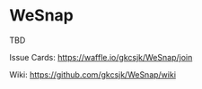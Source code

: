 # WeSnap

TBD



Issue Cards: <https://waffle.io/gkcsjk/WeSnap/join>

Wiki: <https://github.com/gkcsjk/WeSnap/wiki>
